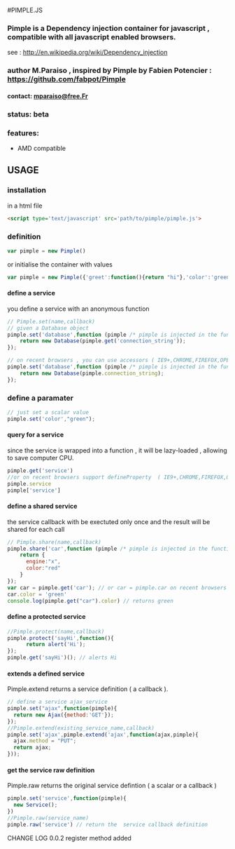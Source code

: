 #PIMPLE.JS

### Pimple is a Dependency injection container for javascript , compatible with all javascript enabled browsers.
see : http://en.wikipedia.org/wiki/Dependency_injection

### author M.Paraiso , inspired by Pimple by Fabien Potencier : https://github.com/fabpot/Pimple

#### contact: mparaiso@free.Fr

### status: beta

### features:
+ AMD compatible

## USAGE

### installation 

in a html file
```html
<script type='text/javascript' src='path/to/pimple/pimple.js'>
```

### definition

```javascript
var pimple = new Pimple()
```
or initialise the container with values

```javascript
var pimple = new Pimple({'greet':function(){return "hi"},'color':'green'})
```

#### define a service
you define a service with an anonymous function

```javascript
// Pimple.set(name,callback)
// given a Database object
pimple.set('database',function (pimple /* pimple is injected in the function */ ) {
    return new Database(pimple.get('connection_string'));
});

// on recent browsers , you can use accessors ( IE9+,CHROME,FIREFOX,OPERA,SAFARI )
pimple.set('database',function (pimple /* pimple is injected in the function */ ) {
    return new Database(pimple.connection_string);
});
```
### define a paramater
```javascript
// just set a scalar value
pimple.set('color',"green");
```

#### query for a service

since the service is wrapped into a function , it will be lazy-loaded , allowing to save computer CPU.

```javascript
pimple.get('service')
//or on recent browsers support defineProperty  ( IE9+,CHROME,FIREFOX,OPERA,SAFARI )
pimple.service
pimple['service']
```

#### define a shared service 

the service callback with be exectuted only once and the result will be shared for each call
```javascript
// Pimple.share(name,callback)
pimple.share('car',function (pimple /* pimple is injected in the function */ ) {
    return {
      engine:"x",
      color:"red"
    }
});
var car = pimple.get('car'); // or car = pimple.car on recent browsers supporting accessors
car.color = 'green'
console.log(pimple.get("car").color) // returns green
```
#### define a protected service

```javascript
//Pimple.protect(name,callback)
pimple.protect('sayHi',function(){
      return alert('Hi');
});
pimple.get('sayHi')(); // alerts Hi
```

#### extends a defined service

Pimple.extend returns a service definition ( a callback ).

```javascript
// define a service ajax_service
pimple.set("ajax",function(pimple){
  return new Ajax({method:'GET'});
});
//Pimple.extend(existing_service_name,callback)
pimple.set('ajax',pimple.extend('ajax',function(ajax,pimple){
  ajax.method = "PUT";
  return ajax;
}));
```

#### get the service raw definition

Pimple.raw returns the original service defintion ( a scalar or a callback )

```javascript
pimple.set('service',function(pimple){
  new Service();
})
//Pimple.raw(service_name)
pimple.raw('service') // return the  service callback definition
```

CHANGE LOG
0.0.2 register method added
